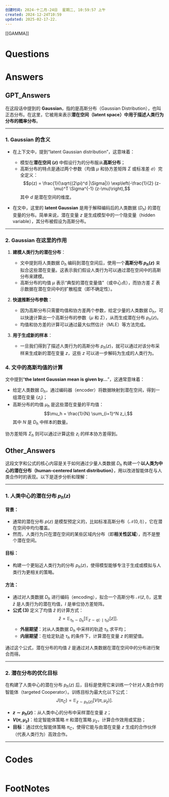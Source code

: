 ```yaml
---
创建时间: 2024-十二月-24日  星期二, 10:59:57 上午
created: 2024-12-24T10:59
updated: 2025-02-17-22.
---
```

[[GAMMA]]

# Questions


# Answers

## GPT_Answers
在这段话中提到的 **Gaussian**，指的是高斯分布（Gaussian Distribution），也叫正态分布。在这里，它被用来表示**潜在空间（latent space）中用于描述人类行为分布的概率分布**。

---

### **1. Gaussian 的含义**
- 在上下文中，提到“latent Gaussian distribution”，这意味着：
  - 模型在**潜在空间 ($z$)** 中假设行为的分布服从**高斯分布**；
  - 高斯分布的特点是通过两个参数（均值 $\mu$ 和协方差矩阵 $\Sigma$ 或标准差 $\sigma$）完全定义：
    $$p(z) = \frac{1}{\sqrt{(2\pi)^d |\Sigma|}} \exp\left(-\frac{1}{2} (z-\mu)^T \Sigma^{-1} (z-\mu)\right),$$
    其中 $d$ 是潜在空间的维度。

- 在文中，这里的 **latent Gaussian** 是用于解释编码后的人类数据 ($D_h$) 的潜在变量的分布。简单来说，潜在变量 $z$ 是生成模型中的一个隐变量（hidden variable），其分布被假设为高斯分布。

---

### **2. Gaussian 在这里的作用**
1. **建模人类行为的潜在分布**：
   - 文中提到将人类数据 $D_h$ 编码到潜在空间后，使用一个**高斯分布 $p_h(z)$** 来拟合这些潜在变量。这表示我们假设人类行为可以通过潜在空间中的高斯分布来建模。
   - 高斯分布的均值 $\mu$ 表示“典型的潜在变量值”（或中心点），而协方差 $\Sigma$ 表示数据在潜在空间中的扩散程度（即不确定性）。

2. **快速推断分布参数**：
   - 因为高斯分布只需要均值和协方差两个参数，给定少量的人类数据 $D_h$，可以快速计算出一个高斯分布的参数（$\mu$ 和 $\Sigma$），从而生成潜在分布 $p_h(z)$。
   - 均值和协方差的计算可以通过最大似然估计（MLE）等方法完成。

3. **用于生成新的样本**：
   - 一旦我们得到了描述人类行为的高斯分布 $p_h(z)$，就可以通过对该分布采样来生成新的潜在变量 $z$，这些 $z$ 可以进一步解码为生成的人类行为。

### **4. 文中的高斯均值的计算**
文中提到“**the latent Gaussian mean is given by...**”，这通常意味着：
- 给定人类数据 $D_h$，通过编码器（encoder）将数据映射到潜在空间，得到一组潜在变量 $\{z_i\}$；
- 高斯分布的均值 $\mu_h$ 是这些潜在变量的平均值：
  $$\mu_h = \frac{1}{N} \sum_{i=1}^N z_i,$$
  其中 $N$ 是 $D_h$ 中样本的数量。

协方差矩阵 $\Sigma_h$ 则可以通过计算这些 $z_i$ 的样本协方差得到。

## Other_Answers
这段文字和公式的核心内容是关于如何通过少量人类数据 $D_h$ 构建一个**以人类为中心的潜在分布（human-centered latent distribution）**，用以改进智能体在与人类合作时的表现。以下是逐步分析和理解：

---

### 1. **人类中心的潜在分布 $p_h(z)$**

#### 背景：
- 通常的潜在分布 $p(z)$ 是模型预定义的，比如标准高斯分布（$\mathcal{N}(0, I)$），它在潜在空间中均匀覆盖。  
- 然而，人类行为只在潜在空间的某些区域内分布（即**相关性区域**），而不是整个潜在空间。

#### 目标：
- 构建一个更贴近人类行为的分布 $p_h(z)$，使得模型能够专注于生成或模拟与人类行为更相关的策略。

#### 方法：
- 通过对人类数据 $D_h$ 进行编码（encoding），拟合一个高斯分布 $\mathcal{N}(\bar{z}, I)$，这里 $\bar{z}$ 是人类行为的潜在均值，$I$ 是单位协方差矩阵。
- **公式 (3)** 定义了均值 $\bar{z}$ 的计算方式：
  $$\bar{z} = \mathbb{E}_{\tau_h \sim D_h} \bigl[ \mathbb{E}_{z \sim q(\cdot \mid \tau_h)}[z] \bigr].$$
  - **外层期望**：对从人类数据 $D_h$ 中采样的轨迹 $\tau_h$ 求平均；
  - **内层期望**：在给定轨迹 $\tau_h$ 的条件下，计算潜在变量 $z$ 的期望值。

通过这个公式，潜在分布的均值 $\bar{z}$ 是通过对人类数据在潜在空间中的分布进行聚合而得。

---

### 2. **潜在分布的优化目标**

在构建了人类中心的潜在分布 $p_h(z)$ 后，目标是使用它来训练一个针对人类合作的智能体（targeted Cooperator）。训练目标为最大化以下公式：
$$J(\pi_C) = \mathbb{E}_{z \sim p_h(z)} \bigl[ V(\pi, \mu_z) \bigr].$$
- **$z \sim p_h(z)$**：从人类中心的分布中采样潜在变量 $z$；
- **$V(\pi, \mu_z)$**：给定智能体策略 $\pi$ 和潜在策略 $\mu_z$，计算合作效用或奖励；
- **目标**：通过优化智能体策略 $\pi_C$，使得它能与由潜在变量 $z$ 生成的合作伙伴（代表人类行为）高效合作。
---

# Codes

```python

```


# FootNotes
